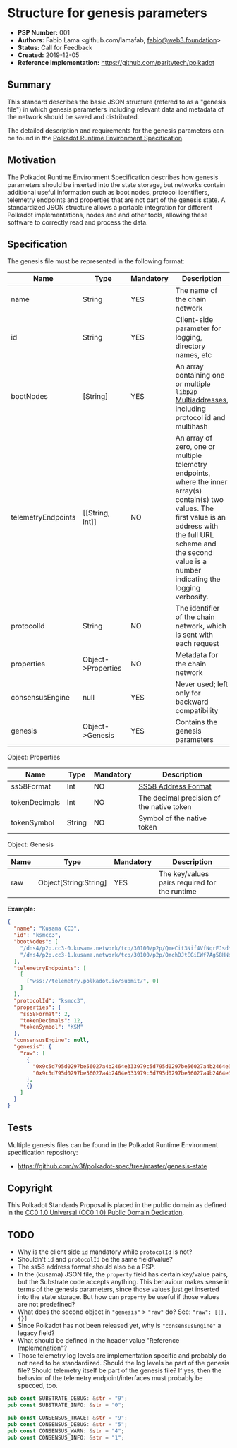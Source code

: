 # Structure for genesis parameters

* **PSP Number:** 001
* **Authors:** Fabio Lama <github.com/lamafab, fabio@web3.foundation>
* **Status:** Call for Feedback
* **Created:** 2019-12-05
* **Reference Implementation:** https://github.com/paritytech/polkadot

## Summary

This standard describes the basic JSON structure (refered to as a "genesis file") in which genesis parameters including relevant data and metadata of the network should be saved and distributed.

The detailed description and requirements for the genesis parameters can be found in the [Polkadot Runtime Environment Specification](https://github.com/w3f/polkadot-spec).

## Motivation

The Polkadot Runtime Environment Specification describes how genesis parameters should be inserted into the state storage, but networks contain additional useful information such as boot nodes, protocol identifiers, telemetry endpoints and properties that are not part of the genesis state. A standardized JSON structure allows a portable integration for different Polkadot implementations, nodes and and other tools, allowing these software to correctly read and process the data.

## Specification

The genesis file must be represented in the following format:

|Name              |Type              |Mandatory|Description|
|------------------|------------------|---------|-----------|
|name              |String            |YES      |The name of the chain network|
|id                |String            |YES      |Client-side parameter for logging, directory names, etc |
|bootNodes         |[String]          |YES      |An array containing one or multiple `libp2p` [Multiaddresses](https://docs.libp2p.io/concepts/addressing/), including protocol id and multihash|
|telemetryEndpoints|[[String, Int]]   |NO       |An array of zero, one or multiple telemetry endpoints, where the inner array(s) contain(s) two values. The first value is an address with the full URL scheme and the second value is a number indicating the logging verbosity.|
|protocolId        |String            |NO       |The identifier of the chain network, which is sent with each request|
|properties        |Object->Properties|NO       |Metadata for the chain network|
|consensusEngine   |null              |YES      |Never used; left only for backward compatibility|
|genesis           |Object->Genesis   |YES      |Contains the genesis parameters|

Object: Properties

|Name         |Type  |Mandatory|Description|
|-------------|------|---------|-----------|
|ss58Format   |Int   |NO       |[SS58 Address Format](https://github.com/paritytech/substrate/wiki/External-Address-Format-(SS58))|
|tokenDecimals|Int   |NO       |The decimal precision of the native token|
|tokenSymbol  |String|NO       |Symbol of the native token|

Object: Genesis

|Name|Type                 |Mandatory|Description|
|----|---------------------|---------|-----------|
|raw |Object[String:String]|YES      |The key/values pairs required for the runtime|

**Example:**

```json
{
  "name": "Kusama CC3",
  "id": "ksmcc3",
  "bootNodes": [
    "/dns4/p2p.cc3-0.kusama.network/tcp/30100/p2p/QmeCit3Nif4VfNqrEJsdYHZGcKzRCnZvGxg6hha1iNj4mk",
    "/dns4/p2p.cc3-1.kusama.network/tcp/30100/p2p/QmchDJtEGiEWf7Ag58HNoTg9jSGzxkSZ23VgmF6xiLKKsZ"
  ],
  "telemetryEndpoints": [
    [
      ["wss://telemetry.polkadot.io/submit/", 0]
    ]
  ],
  "protocolId": "ksmcc3",
  "properties": {
    "ss58Format": 2,
    "tokenDecimals": 12,
    "tokenSymbol": "KSM"
  },
  "consensusEngine": null,
  "genesis": {
    "raw": [
      {
        "0x9c5d795d0297be56027a4b2464e333979c5d795d0297be56027a4b2464e33397974a8f6e094002e424b603628718939b060c4c6305a73d36a014468c29b8b7d7": "0x00c0e1d0612100000000000000000000",
        "0x9c5d795d0297be56027a4b2464e333979c5d795d0297be56027a4b2464e33397997f7003f78328f30c57e6ce10b1956c77d2187fe08441845cc0c18273852039": "0x00703874580800000000000000000000"
      },
      {}
    ]
  }
}
```

## Tests

Multiple genesis files can be found in the Polkadot Runtime Environment specification repository:
- https://github.com/w3f/polkadot-spec/tree/master/genesis-state

## Copyright

This Polkadot Standards Proposal is placed in the public domain as defined in the [CC0 1.0 Universal (CC0 1.0) Public Domain Dedication](https://creativecommons.org/publicdomain/zero/1.0/).

## TODO

- Why is the client side `id` mandatory while `protocolId` is not?
- Shouldn't `id` and `protocolId` be the same field/value?
- The ss58 address format should also be a PSP.
- In the (kusama) JSON file, the `property` field has certain key/value pairs, but the Substrate code accepts anything. This behaviour makes sense in terms of the genesis parameters, since those values just get inserted into the state storage. But how can `property` be useful if those values are not predefined?
- What does the second object in `"genesis"` > `"raw"` do? See: `"raw": [{},{}]`
- Since Polkadot has not been released yet, why is `"consensusEngine"` a legacy field?
- What should be defined in the header value "Reference Implemenation"?
- Those telemetry log levels are implementation specific and probably do not need to be standardized. Should the log levels be part of the genesis file? Should telemetry itself be part of the genesis file? If yes, then the behavior of the telemetry endpoint/interfaces must probably be specced, too.

```rust
pub const SUBSTRATE_DEBUG: &str = "9";
pub const SUBSTRATE_INFO: &str = "0";

pub const CONSENSUS_TRACE: &str = "9";
pub const CONSENSUS_DEBUG: &str = "5";
pub const CONSENSUS_WARN: &str = "4";
pub const CONSENSUS_INFO: &str = "1";
```
